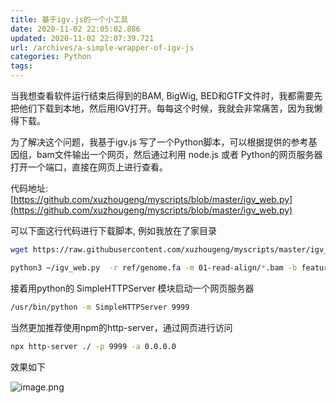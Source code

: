 ```yaml
---
title: 基于igv.js的一个小工具
date: 2020-11-02 22:05:02.886
updated: 2020-11-02 22:07:39.721
url: /archives/a-simple-wrapper-of-igv-js
categories: Python
tags: 
---
```



当我想查看软件运行结束后得到的BAM, BigWig, BED和GTF文件时，我都需要先把他们下载到本地，然后用IGV打开。每每这个时候，我就会非常痛苦，因为我懒得下载。

为了解决这个问题，我基于igv.js 写了一个Python脚本，可以根据提供的参考基因组，bam文件输出一个网页，然后通过利用 node.js 或者 Python的网页服务器打开一个端口，直接在网页上进行查看。

代码地址: [https://github.com/xuzhougeng/myscripts/blob/master/igv_web.py](https://github.com/xuzhougeng/myscripts/blob/master/igv_web.py)

可以下面这行代码进行下载脚本, 例如我放在了家目录

```bash
wget https://raw.githubusercontent.com/xuzhougeng/myscripts/master/igv_web.py
```

```bash
python3 ~/igv_web.py  -r ref/genome.fa -m 01-read-align/*.bam -b feature.bed
```

接着用python的 SimpleHTTPServer 模块启动一个网页服务器

```bash
/usr/bin/python -m SimpleHTTPServer 9999
```

当然更加推荐使用npm的http-server，通过网页进行访问

```bash
npx http-server ./ -p 9999 -a 0.0.0.0
```

效果如下

![image.png](https://halo-1252249331.cos.ap-shanghai.myqcloud.com/upload/2020/11/image-653ecf688d544364bc6498c0725ab215.png)
